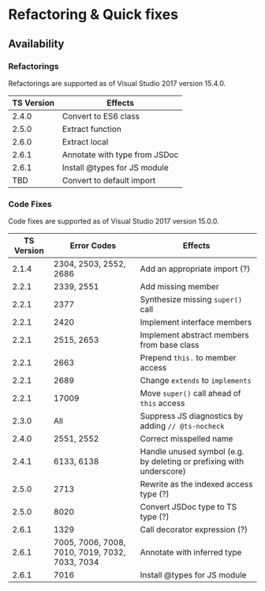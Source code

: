 # Refactoring & Quick fixes

## Availability

### Refactorings

Refactorings are supported as of Visual Studio 2017 version 15.4.0.

| TS Version | Effects |
|-|-|
|2.4.0|Convert to ES6 class|
|2.5.0|Extract function|
|2.6.0|Extract local|
|2.6.1|Annotate with type from JSDoc|
|2.6.1|Install @types for JS module|
|TBD|Convert to default import|


### Code Fixes

Code fixes are supported as of Visual Studio 2017 version 15.0.0.

| TS Version | Error Codes | Effects |
|-|-|-|
|2.1.4|2304, 2503, 2552, 2686|Add an appropriate import (?)|
|2.2.1|2339, 2551|Add missing member|
|2.2.1|2377|Synthesize missing `super()` call|
|2.2.1|2420|Implement interface members|
|2.2.1|2515, 2653|Implement abstract members from base class|
|2.2.1|2663|Prepend `this.` to member access|
|2.2.1|2689|Change `extends` to `implements`|
|2.2.1|17009|Move `super()` call ahead of `this` access|
|2.3.0|All|Suppress JS diagnostics by adding `// @ts-nocheck`|
|2.4.0|2551, 2552|Correct misspelled name|
|2.4.1|6133, 6138|Handle unused symbol (e.g. by deleting or prefixing with underscore)|
|2.5.0|2713|Rewrite as the indexed access type (?)|
|2.5.0|8020|Convert JSDoc type to TS type (?)|
|2.6.1|1329|Call decorator expression (?)|
|2.6.1|7005, 7006, 7008, 7010, 7019, 7032, 7033, 7034|Annotate with inferred type|
|2.6.1|7016|Install @types for JS module|
